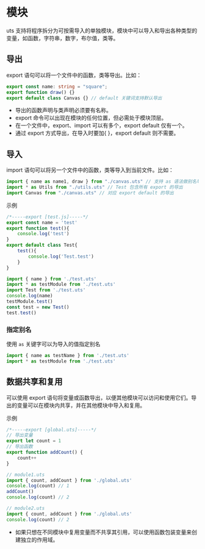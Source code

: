 # 模块

uts 支持将程序拆分为可按需导入的单独模块，模块中可以导入和导出各种类型的变量，如函数，字符串，数字，布尔值，类等。

## 导出

export 语句可以将一个文件中的函数，类等导出。比如：

```ts
export const name: string = "square";
export function draw() {}
export default class Canvas {} // default 关键词支持默认导出
```

- 导出的函数声明与类声明必须要有名称。
- export 命令可以出现在模块的任何位置，但必需处于模块顶层。
- 在一个文件中，export、import 可以有多个，export default 仅有一个。
- 通过 export 方式导出，在导入时要加{ }，export default 则不需要。

## 导入

import 语句可以将另一个文件中的函数，类等导入到当前文件。比如：

```ts
import { name as name1, draw } from "./canvas.uts" // 支持 as 语法做别名导入
import * as Utils from "./utils.uts" // Test 包含所有 export 的导出
import Canvas from "./canvas.uts" // 对应 export default 的导出
```

示例

```ts
/*-----export [test.js]-----*/
export const name = 'test'
export function test(){
    console.log('test')
}
export default class Test{
    test(){
        console.log('Test.test')
    }
}
```

```ts
import { name } from './test.uts'
import * as testModule from './test.uts'
import Test from './test.uts'
console.log(name)
testModule.test()
const test = new Test()
test.test()
```

### 指定别名

使用 `as` 关键字可以为导入的值指定别名

```ts
import { name as testName } from './test.uts'
import * as testModule from './test.uts'
```

## 数据共享和复用

可以使用 export 语句将变量或函数导出，以便其他模块可以访问和使用它们。导出的变量可以在模块内共享，并在其他模块中导入和复用。

示例

```ts
/*-----export [global.uts]-----*/
// 导出变量
export let count = 1
// 导出函数
export function addCount() {
    count++
}
```

```ts
// module1.uts
import { count, addCount } from './global.uts'
console.log(count) // 1
addCount()
console.log(count) // 2

// module2.uts
import { count, addCount } from './global.uts'
console.log(count) // 2
```

- 如果只想在不同模块中复用变量而不共享其引用，可以使用函数包装变量来创建独立的作用域。

